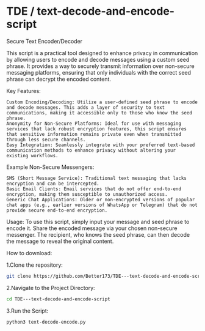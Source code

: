 # TDE / text-decode-and-encode-script
Secure Text Encoder/Decoder

This script is a practical tool designed to enhance privacy in communication by allowing users to encode and decode messages using a custom seed phrase. It provides a way to securely transmit information over non-secure messaging platforms, ensuring that only individuals with the correct seed phrase can decrypt the encoded content.

Key Features:

    Custom Encoding/Decoding: Utilize a user-defined seed phrase to encode and decode messages. This adds a layer of security to text communications, making it accessible only to those who know the seed phrase.
    Anonymity for Non-Secure Platforms: Ideal for use with messaging services that lack robust encryption features, this script ensures that sensitive information remains private even when transmitted through less secure channels.
    Easy Integration: Seamlessly integrate with your preferred text-based communication methods to enhance privacy without altering your existing workflows.

Example Non-Secure Messengers:

    SMS (Short Message Service): Traditional text messaging that lacks encryption and can be intercepted.
    Basic Email Clients: Email services that do not offer end-to-end encryption, making them susceptible to unauthorized access.
    Generic Chat Applications: Older or non-encrypted versions of popular chat apps (e.g., earlier versions of WhatsApp or Telegram) that do not provide secure end-to-end encryption.

Usage:
To use this script, simply input your message and seed phrase to encode it. Share the encoded message via your chosen non-secure messenger. The recipient, who knows the seed phrase, can then decode the message to reveal the original content.

How to download:

1.Clone the repository:
  ```bash
git clone https://github.com/Better173/TDE---text-decode-and-encode-script.git
  ```
2.Navigate to the Project Directory:
  ```bash
cd TDE---text-decode-and-encode-script
  ```
3.Run the Script:
  ```bash
python3 text-decode-encode.py
  ```
